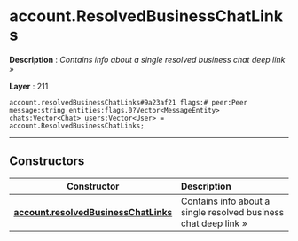 # account.ResolvedBusinessChatLinks

**Description** : *Contains info about a single resolved business chat deep link &raquo;*

**Layer** : 211

```tl
account.resolvedBusinessChatLinks#9a23af21 flags:# peer:Peer message:string entities:flags.0?Vector<MessageEntity> chats:Vector<Chat> users:Vector<User> = account.ResolvedBusinessChatLinks;
```

---

## Constructors

| Constructor | Description |
| :---: | :--- |
| [**account.resolvedBusinessChatLinks**](constructor/account.resolvedBusinessChatLinks) | Contains info about a single resolved business chat deep link » |